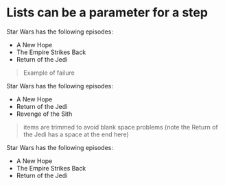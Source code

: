 # Lists can be a parameter for a step

Star Wars has the following episodes:
* A New Hope
* The Empire Strikes Back
* Return of the Jedi

> Example of failure

Star Wars has the following episodes:
* A New Hope
* Return of the Jedi
* Revenge of the Sith

> items are trimmed to avoid blank space problems (note the Return of the Jedi has a space at the end here)

Star Wars has the following episodes:
* A New Hope
*   The Empire Strikes Back
* Return of the Jedi  

<!--OUTPUT
> **In da spec:** executed: 3, passed: 2, failed: 1

# Lists can be a parameter for a step

**Star Wars has the following episodes:**
* [✓] A New Hope
* [✓] The Empire Strikes Back
* [✓] Return of the Jedi

> Example of failure

**~~Star Wars has the following episodes:~~**
* [✓] A New Hope
* [✓] Return of the Jedi
* **[–] ~~Revenge of the Sith~~**
* **[+] The Empire Strikes Back**

> items are trimmed to avoid blank space problems (note the Return of the Jedi has a space at the end here)

**Star Wars has the following episodes:**
* [✓] A New Hope
* [✓] The Empire Strikes Back
* [✓] Return of the Jedi
-->
